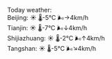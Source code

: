 Today weather:  
Beijing: ☀️   🌡️-5°C 🌬️→4km/h  
Tianjin: ☀️   🌡️-7°C 🌬️↓4km/h  
Shijiazhuang: ☀️   🌡️-2°C 🌬️↑4km/h  
Tangshan: ☀️   🌡️-5°C 🌬️↘4km/h  
